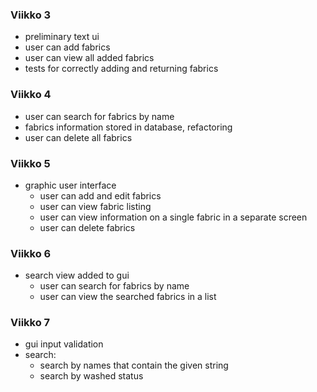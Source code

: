 ### Viikko 3

- preliminary text ui
- user can add fabrics
- user can view all added fabrics
- tests for correctly adding and returning fabrics

### Viikko 4
 - user can search for fabrics by name
 - fabrics information stored in database, refactoring
 - user can delete all fabrics

### Viikko 5
 - graphic user interface
   - user can add and edit fabrics 
   - user can view fabric listing 
   - user can view information on a single fabric in a separate screen
   - user can delete fabrics

### Viikko 6
 - search view added to gui
   - user can search for fabrics by name
   - user can view the searched fabrics in a list

### Viikko 7
 - gui input validation
 - search: 
   - search by names that contain the given string
   - search by washed status
